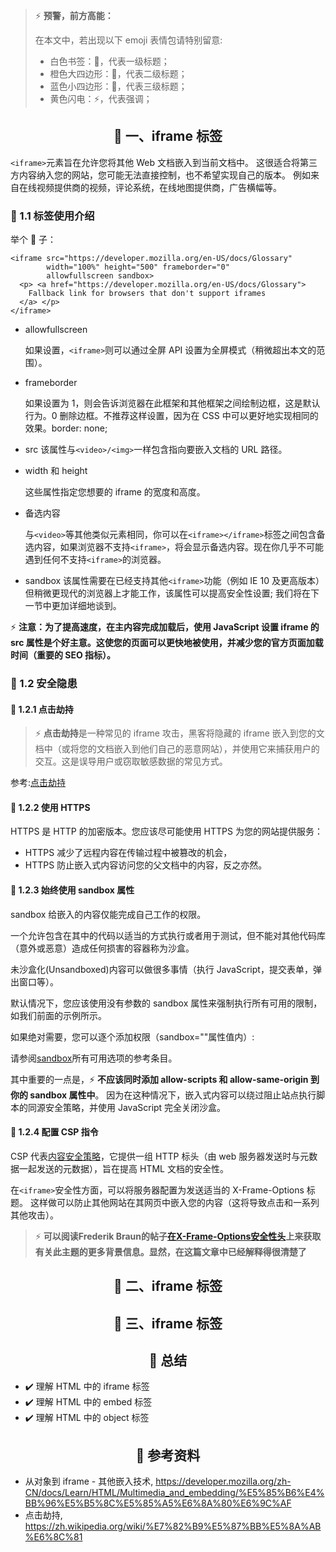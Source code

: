 > ⚡️ **预警，前方高能：**
>
> 在本文中，若出现以下 emoji 表情包请特别留意:
>
> - 白色书签：🔖，代表一级标题；
> - 橙色大四边形：🔶，代表二级标题；
> - 蓝色小四边形：🔹，代表三级标题；
> - 黄色闪电：⚡️，代表强调；

## <center>🔖 一、iframe 标签</center>

`<iframe>`元素旨在允许您将其他 Web 文档嵌入到当前文档中。
这很适合将第三方内容纳入您的网站，您可能无法直接控制，也不希望实现自己的版本。
例如来自在线视频提供商的视频，评论系统，在线地图提供商，广告横幅等。

### 🔶 1.1 标签使用介绍

举个 🌰 子：

```
<iframe src="https://developer.mozilla.org/en-US/docs/Glossary"
        width="100%" height="500" frameborder="0"
        allowfullscreen sandbox>
  <p> <a href="https://developer.mozilla.org/en-US/docs/Glossary">
    Fallback link for browsers that don't support iframes
  </a> </p>
</iframe>
```

- allowfullscreen

  如果设置，`<iframe>`则可以通过全屏 API 设置为全屏模式（稍微超出本文的范围）。

- frameborder

  如果设置为 1，则会告诉浏览器在此框架和其他框架之间绘制边框，这是默认行为。0 删除边框。不推荐这样设置，因为在 CSS 中可以更好地实现相同的效果。border: none;

- src
  该属性与`<video>/<img>`一样包含指向要嵌入文档的 URL 路径。

- width 和 height

  这些属性指定您想要的 iframe 的宽度和高度。

- 备选内容

  与`<video>`等其他类似元素相同，你可以在`<iframe></iframe>`标签之间包含备选内容，如果浏览器不支持`<iframe>`，将会显示备选内容。现在你几乎不可能遇到任何不支持`<iframe>`的浏览器。

- sandbox
  该属性需要在已经支持其他`<iframe>`功能（例如 IE 10 及更高版本）但稍微更现代的浏览器上才能工作，该属性可以提高安全性设置; 我们将在下一节中更加详细地谈到。

⚡️ **注意：为了提高速度，在主内容完成加载后，使用 JavaScript 设置 iframe 的 src 属性是个好主意。这使您的页面可以更快地被使用，并减少您的官方页面加载时间（重要的 SEO 指标）。**

### 🔶 1.2 安全隐患

#### 🔹 1.2.1 点击劫持

> ⚡️ **点击劫持**是一种常见的 iframe 攻击，黑客将隐藏的 iframe 嵌入到您的文档中（或将您的文档嵌入到他们自己的恶意网站），并使用它来捕获用户的交互。这是误导用户或窃取敏感数据的常见方式。

参考:[点击劫持](https://zh.wikipedia.org/wiki/%E7%82%B9%E5%87%BB%E5%8A%AB%E6%8C%81)

#### 🔹 1.2.2 使用 HTTPS

HTTPS 是 HTTP 的加密版本。您应该尽可能使用 HTTPS 为您的网站提供服务：

- HTTPS 减少了远程内容在传输过程中被篡改的机会，
- HTTPS 防止嵌入式内容访问您的父文档中的内容，反之亦然。

#### 🔹 1.2.3 始终使用 sandbox 属性

sandbox 给嵌入的内容仅能完成自己工作的权限。

一个允许包含在其中的代码以适当的方式执行或者用于测试，但不能对其他代码库（意外或恶意）造成任何损害的容器称为沙盒。

未沙盒化(Unsandboxed)内容可以做很多事情（执行 JavaScript，提交表单，弹出窗口等）。

默认情况下，您应该使用没有参数的 sandbox 属性来强制执行所有可用的限制，如我们前面的示例所示。

如果绝对需要，您可以逐个添加权限（sandbox=""属性值内）:

请参阅[sandbox](https://developer.mozilla.org/en-US/docs/Web/HTML/Element/iframe#attr-sandbox)所有可用选项的参考条目。

其中重要的一点是，⚡️ **不应该同时添加 allow-scripts 和 allow-same-origin 到你的 sandbox 属性中**。 因为在这种情况下，嵌入式内容可以绕过阻止站点执行脚本的同源安全策略，并使用 JavaScript 完全关闭沙盒。

#### 🔹 1.2.4 配置 CSP 指令

CSP 代表[内容安全策略](https://developer.mozilla.org/zh-CN/docs/Web/HTTP/CSP)，它提供一组 HTTP 标头（由 web 服务器发送时与元数据一起发送的元数据），旨在提高 HTML 文档的安全性。

在`<iframe>`安全性方面，可以将服务器配置为发送适当的 X-Frame-Options 标题。
这样做可以防止其他网站在其网页中嵌入您的内容（这将导致点击和一系列其他攻击）。

> ⚡️ **可以阅读Frederik Braun的帖子[在X-Frame-Options安全性头](https://blog.mozilla.org/security/2013/12/12/on-the-x-frame-options-security-header/)上来获取有关此主题的更多背景信息。显然，在这篇文章中已经解释得很清楚了**

## <center>🔖 二、iframe 标签</center>

## <center>🔖 三、iframe 标签</center>

## <center>🔖 总结</center>

- ✔️ 理解 HTML 中的 iframe 标签
- ✔️ 理解 HTML 中的 embed 标签
- ✔️ 理解 HTML 中的 object 标签

## <center>🔖 参考资料</center>

- 从对象到 iframe - 其他嵌入技术,
  https://developer.mozilla.org/zh-CN/docs/Learn/HTML/Multimedia_and_embedding/%E5%85%B6%E4%BB%96%E5%B5%8C%E5%85%A5%E6%8A%80%E6%9C%AF
- 点击劫持,
  https://zh.wikipedia.org/wiki/%E7%82%B9%E5%87%BB%E5%8A%AB%E6%8C%81
